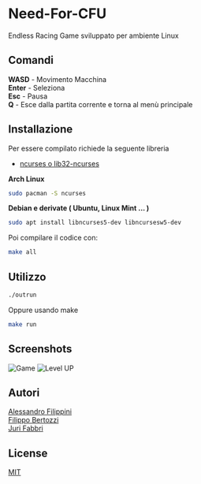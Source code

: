 # Need-For-CFU
Endless Racing Game sviluppato per ambiente Linux

## Comandi
**WASD** - Movimento Macchina  
**Enter** - Seleziona  
**Esc** - Pausa  
**Q** - Esce dalla partita corrente e torna al menù principale


## Installazione
Per essere compilato richiede la seguente libreria

* [ncurses o lib32-ncurses](https://invisible-island.net/ncurses/ncurses.html)

**Arch Linux**
```bash
sudo pacman -S ncurses
```

**Debian e derivate ( Ubuntu, Linux Mint ... )**
```bash
sudo apt install libncurses5-dev libncursesw5-dev
```

Poi compilare il codice con:
```bash
make all
```

## Utilizzo
```bash
./outrun
```
Oppure usando make
```bash
make run
```
## Screenshots
![Game](https://i.imgur.com/VrMczYC.png)
![Level UP](https://i.imgur.com/L5sekBl.png)

## Autori
[Alessandro Filippini](https://github.com/AlePini)  
[Filippo Bertozzi](https://github.com/FilippoBertozzi)  
[Juri Fabbri](https://github.com/Yureehh)

## License
[MIT](https://choosealicense.com/licenses/mit/)